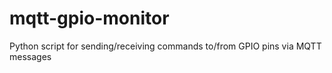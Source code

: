 mqtt-gpio-monitor
=================

Python script for sending/receiving commands to/from GPIO pins via MQTT messages
